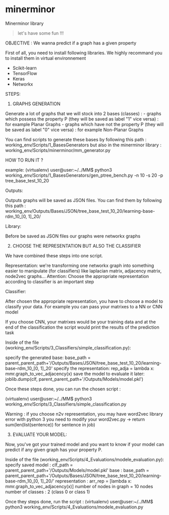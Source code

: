 # minerminor
Minerminor library

> let's have some fun !!!

OBJECTIVE : We wanna predict if a graph has a given property

First of all, you need to install following libraries. We highly recommand you to install them in virtual environnement

- Scikit-learn
- TensorFlow
- Keras
- Networkx

STEPS: 

1) GRAPHS GENERATION

Generate a lot of graphs that we will stock into 2 bases (classes) : 
	- graphs which possess the property P (they will be saved as label "1" vice versa) : for example Planar Graphs 
	- graphs which have not the property P (they will be saved as label "0" vice versa) : for example Non-Planar Graphs

You can find scripts to generate these bases by following this path : working_env/Scripts/1_BasesGenerators
but also in the minerminor library : working_env/Scripts/minerminor/mm_generator.py

HOW TO RUN IT ?

example: (virtualenv) user@user:~/../MM$ python3 working_env/Scripts/1_BasesGenerators/gen_ptree_bench.py -n 10 -s 20 -p tree_base_test_10_20

Outputs: 

Outputs graphs will be saved as JSON files. You can find them by following this path : working_env/Outputs/Bases/JSON/tree_base_test_10_20/learning-base-rdm_10_[0, 1]_20/

Library: 

Before be saved as JSON files our graphs were networkx graphs

2) CHOOSE THE REPRESENTATION BUT ALSO THE CLASSIFIER

We have combined these steps into one script. 

Representation: we're transforming one networkx graph into something easier to manipulate (for classifiers) like laplacian matrix, adjacency matrix, node2vec graphs...
Attention: Choose the appropriate representation according to classifier is an important step

Classifier: 

After chosen the appropriate representation, you have to choose a model to classify your data. 
For example you can pass your matrixes to a NN or CNN model

If you choose CNN, your matrixes would be your training data and at the end of the classification the script would print the results of the prediction task

Inside of the file (working_env/Scripts/3_Classifiers/simple_classification.py): 

specify the generated base: base_path = parent_parent_path+'/Outputs/Bases/JSON/tree_base_test_10_20/learning-base-rdm_10_[0, 1]_20'
specify the representation: rep_adja = lambda x: mmr.graph_to_vec_adjacency(x)
save the model to evaluate it later: joblib.dump(clf, parent_parent_path+'/Outputs/Models/model.pkl') 
 
Once these steps done, you can run the chosen script :

(virtualenv) user@user:~/../MM$ python3 working_env/Scripts/3_Classifiers/simple_classification.py 

Warning : if you choose n2v representation, you may have word2vec library error with python 3
you need to modify your word2vec.py -> return sum(len(list(sentence)) for sentence in job)

3) EVALUATE YOUR MODEL:

Now, you've got your trained model and you want to know if your model can predict if any given graph has your property P.

Inside of the file (working_env/Scripts/4_Evaluations/modele_evaluation.py):
specify saved model : clf_path = parent_parent_path+'/Outputs/Models/model.pkl'
base : base_path = parent_parent_path+'/Outputs/Bases/JSON/tree_base_test_10_20/learning-base-rdm_10_[0, 1]_20/'
representation : arr_rep = [lambda x: mmr.graph_to_vec_adjacency(x)]
number of nodes in graph = 10 nodes
number of classes : 2 (class 0 or class 1)

Once they steps done, run the script :
(virtualenv) user@user:~/../MM$ python3 working_env/Scripts/4_Evaluations/modele_evaluation.py
